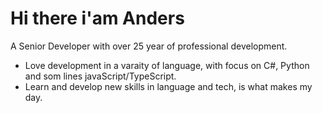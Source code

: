 <h1>Hi there i'am Anders</h1>

A Senior Developer with over 25 year of professional development.
- Love development in a varaity of language, with focus on C#, Python and som lines javaScript/TypeScript.
- Learn and develop new skills in language and tech, is what makes my day.
